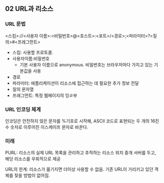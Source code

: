 ## 02 URL과 리소스

### URL 문법

<스킴>://<사용자 이름>:<비밀번호>@<호스트>:<포트>/<경로>;<파라미터>?<질의>#<프레그먼트>

- 스킴: 사용할 프로토콜.
- 사용자이름:비밀번호
  - 기본 사용자 이름으로 anonymous. 비밀번호는 브라우저마다 가지고 있는 기본값을 사용
- 경로
- 파라미터: 애플리케이션이 리소스에 접근하는 데 필요한 추가 정보 전달
- 질의 문자열
- 프래그먼트: 특정 웹페이지의 잉ㄹ부

### URL 인코딩 체계

인코딩은 안전하지 않은 문자를 %기호로 시작해, ASCII 코드로 표현되는 두 개의 16진수 숫자로 이루어진 이스케이프 문자로 바꾼다.

### 미래

PURL: 리소스의 실제 URL 목록을 관리하고 추적하는 리소스 위치 중개 서버를 두고, 해당 리소스를 우회적으로 제공

URL의 한계: 리소스가 옮기지면 더이상 사용할 수 없음. 기존 URL이 가리키고 있던 객체를 찾을 방법이 없어짐.
